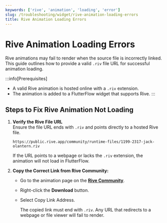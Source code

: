 ```yaml
---
keywords: ['rive', 'animation', 'loading', 'error']
slug: /troubleshooting/widget/rive-animation-loading-errors
title: Rive Animation Loading Errors
---
```


# Rive Animation Loading Errors

Rive animations may fail to render when the source file is incorrectly linked. This guide outlines how to provide a valid `.riv` file URL for successful animation loading.

:::info[Prerequisites]
- A valid Rive animation is hosted online with a `.riv` extension.
- The animation is added to a FlutterFlow widget that supports Rive.
:::

## Steps to Fix Rive Animation Not Loading

1. **Verify the Rive File URL**  
   Ensure the file URL ends with `.riv` and points directly to a hosted Rive file.

   ```text
   https://public.rive.app/community/runtime-files/1199-2317-jack-olantern.riv
    ```

    If the URL points to a webpage or lacks the `.riv` extension, the animation will not load in FlutterFlow.

2. **Copy the Correct Link from Rive Community:**

    - Go to the animation page on the **[Rive Community](https://rive.app/community/)**.
    - Right-click the **Download** button.
    - Select Copy Link Address.

        The copied link must end with `.riv`. Any URL that redirects to a webpage or file viewer will fail to render.
